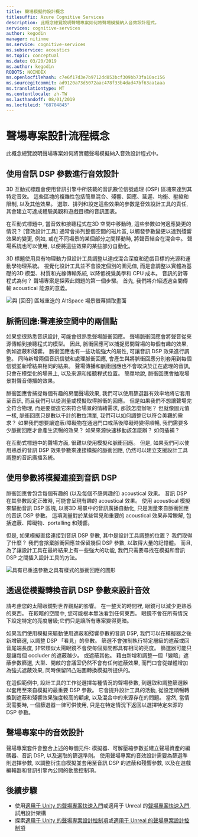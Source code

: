 ```yaml
---
title: 聲場模擬的設計概念
titlesuffix: Azure Cognitive Services
description: 此概念總覽說明聲場專案如何將聲場模擬納入音效設計程式。
services: cognitive-services
author: kegodin
manager: nitinme
ms.service: cognitive-services
ms.subservice: acoustics
ms.topic: conceptual
ms.date: 03/20/2019
ms.author: kegodin
ROBOTS: NOINDEX
ms.openlocfilehash: c7e6f17d3e7b9712dd853bcf309bb73fa10ac156
ms.sourcegitcommit: ad9120a73d5072aac478f33b4dad47bf63aa1aaa
ms.translationtype: MT
ms.contentlocale: zh-TW
ms.lasthandoff: 08/01/2019
ms.locfileid: "68704845"
---
```

# <a name="project-acoustics-design-process-concepts"></a>聲場專案設計流程概念

此概念總覽說明聲場專案如何將實體聲場模擬納入音效設計程式中。

## <a name="sound-design-with-audio-dsp-parameters"></a>使用音訊 DSP 參數進行音效設計

3D 互動式標題會使用音訊引擎中所裝載的音訊數位信號處理 (DSP) 區塊來達到其特定音效。 這些區塊的複雜性包括簡單混合、殘響、回應、延遲、均衡、壓縮和限制, 以及其他效果。 選取、排列和設定這些效果的參數是音效設計工具的責任, 其會建立可達成體驗美觀和遊戲目標的音訊圖表。

在互動式標題中, 當音效和接聽程式在3D 空間中移動時, 這些參數如何適應變更的情況？ [音效設計工具] 通常會排列整個空間的磁片區, 以觸發參數變更以達到殘響效果的變更, 例如, 或在不同場景的某個部分之間移動時, 將聲音結合在混合中。 聲場系統也可以使用, 以便將這些效果的某些部分自動化。

3D 標題使用具有物理動力但設計工具調整以達成混合深度和遊戲目標的光源和運動學物理系統。 視覺化設計工具並不會設定個別的圖元值, 而是會調整以實體為基礎的3D 模型、材質和光線傳輸系統, 以降低視覺美學和 CPU 成本。 音訊的對等程式為何？ 聲場專案是探索此問題的第一個步驟。 首先, 我們將介紹透過空間傳輸 acoustical 能源的意義。

![與 [回音] 區域重迭的 AltSpace 場景螢幕擷取畫面](media/reverb-zones-altspace.png)

## <a name="impulse-responses-acoustically-connecting-two-points-in-space"></a>脈衝回應:聲連接空間中的兩個點

如果您很熟悉音訊設計, 可能會很熟悉聲場脈衝回應。 聲場脈衝回應會將聲音從來源傳輸到接聽程式的模型。 因此, 脈衝回應可以捕捉房間聲場的每個有趣的效果, 例如遮蔽和殘響。 脈衝回應也有一些功能強大的屬性, 可讓音訊 DSP 效果進行調整。 同時新增兩個音訊信號和處理脈衝回應, 會產生與將脈衝回應分別套用到每個信號並新增結果相同的結果。 聲場傳播和脈衝回應也不會取決於正在處理的音訊, 只會在模型化的場景上, 以及來源和接聽程式位置。 簡單地說, 脈衝回應會抽取場景對聲音傳播的效果。

脈衝回應會捕捉每個有趣的房間聲場效果, 我們可以使用篩選器有效率地將它套用至音訊, 而且我們可以從測量或模擬取得脈衝的回應。 但是如果我們不想讓聲場完全符合物理, 而是要塑造它來符合場景的情緒需求, 那該怎麼辦呢？ 但就像圖元值一樣, 脈衝回應只是數以千計的數位清單, 我們可以如何調整它以符合美觀的需求？ 如果我們想要讓遮蔽/障礙物在通過門口或落後障礙時變得順暢, 我們需要多少脈衝回應才會產生流暢的效果？ 如果來源快速移動該怎麼辦？ 如何插補？

在互動式標題中的聲場方面, 很難以使用模擬和脈衝回應。 但是, 如果我們可以使用熟悉的音訊 DSP 效果參數來連接模擬的脈衝回應, 仍然可以建立支援設計工具調整的音訊廣播系統。

## <a name="connecting-simulation-to-audio-dsp-with-parameters"></a>使用參數將模擬連接到音訊 DSP

脈衝回應會包含每個有趣的 (以及每個不感興趣的) acoustical 效果。 音訊 DSP 在其參數設定正確時, 可能會呈現有趣的 acoustical 效果。 使用 acoustical 模擬來驅動音訊 DSP 區塊, 以將3D 場景中的音訊廣播自動化, 只是測量來自脈衝回應的音訊 DSP 參數。 這項測量對於某些常見和重要的 acoustical 效果非常瞭解, 包括遮蔽、障礙物、portalling 和殘響。

但是, 如果模擬直接連接到音訊 DSP 參數, 其中是設計工具調整的位置？ 我們取得了什麼？ 我們會捨棄脈衝回應並保留幾個 DSP 參數, 以取得大量的記憶體。 而且, 為了讓設計工具在最終結果上有一些強大的功能, 我們只需要尋找在模擬和音訊 DSP 之間插入設計工具的方法。

![具有已重迭參數之具有樣式的脈衝回應的圖形](media/acoustic-parameters.png)

## <a name="sound-design-by-transforming-audio-dsp-parameters-from-simulation"></a>透過從模擬轉換音訊 DSP 參數來設計音效

請考慮您的太陽眼鏡對世界觀點的影響。 在一整天的時間裡, 眼鏡可以減少更熟悉的東西。 在較暗的空間中, 您可能根本無法看到任何東西。 眼鏡不會在所有情況下設定特定的亮度層級;它們只是讓所有專案變得更暗。

如果我們使用模擬來驅動使用遮蔽和殘響參數的音訊 DSP, 我們可以在模擬器之後新增篩選, 以調整 DSP 「看見」的參數。 篩選不會強制執行特定層級的遮蔽或回音尾端長度, 非常類似太陽眼鏡不會使每個房間都具有相同的亮度。 篩選器可能只是讓每個 occluder 的遮蔽越少。 或遮蔽其他。 藉由新增和調整一個「變暗」遮蔽參數篩選, 大型、開啟的會議室仍然不會有任何遮蔽效果, 而門口會從媒體增加為強式遮蔽效果, 同時保留凹凸貼圖轉換模擬所提供的。

在這個範例中, 設計工具的工作從選擇每種情況的聲場參數, 到選取和調整篩選器以套用至來自模擬的最重要 DSP 參數。 它會提升設計工具的活動, 從設定順暢轉換到遮蔽和殘響效果強度較高的顧慮, 以及混合中的來源存在的問題。 當然, 當情況需要時, 一個篩選器一律可供使用, 只是在特定情況下返回以選擇特定來源的 DSP 參數。

## <a name="sound-design-in-project-acoustics"></a>聲場專案中的音效設計

聲場專案套件會整合上述的每個元件: 模擬器、可解壓縮參數並建立聲場資產的編碼器、音訊 DSP, 以及選取的篩選準則。 使用聲場專案的音效設計需要為篩選準則選擇參數, 以調整衍生自模擬並套用至音訊 DSP 的遮蔽和殘響參數, 以及在遊戲編輯器和音訊引擎內公開的動態控制項。

## <a name="next-steps"></a>後續步驟
* 使用[適用于 Unity 的聲場專案快速入門](unity-quickstart.md)或適用于 Unreal 的[聲場專案快速入門](unreal-quickstart.md), 試用設計架構
* 探索[適用于 Unity 的聲場專案設計控制項](unity-workflow.md)或[適用于 Unreal 的聲場專案設計控制項](unreal-workflow.md)

